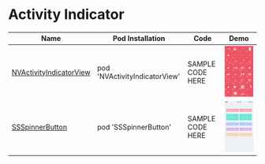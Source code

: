 Activity Indicator
======================
Name | Pod Installation | Code | Demo
--- | --- | --- | ---
[NVActivityIndicatorView](https://github.com/ninjaprox/NVActivityIndicatorView) | pod 'NVActivityIndicatorView' | SAMPLE CODE HERE |  <img src="/Controls/readme_assets/NVActivityIndicatorView-image-1.gif" width="100%">
[SSSpinnerButton](https://github.com/simformsolutions/SSSpinnerButton) |  pod 'SSSpinnerButton' | SAMPLE CODE HERE | <img src="/Controls/readme_assets/SSSpinnerButton-image-1.gif" width="100%">
